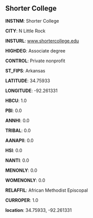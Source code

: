 
Shorter College
---
**INSTNM**: Shorter College

**CITY**: N Little Rock

**INSTURL**: www.shortercollege.edu

**HIGHDEG**: Associate degree

**CONTROL**: Private nonprofit

**ST_FIPS**: Arkansas

**LATITUDE**: 34.75933

**LONGITUDE**: -92.261331

**HBCU**: 1.0

**PBI**: 0.0

**ANNHI**: 0.0

**TRIBAL**: 0.0

**AANAPII**: 0.0

**HSI**: 0.0

**NANTI**: 0.0

**MENONLY**: 0.0

**WOMENONLY**: 0.0

**RELAFFIL**: African Methodist Episcopal

**CURROPER**: 1.0

**location**: 34.75933, -92.261331